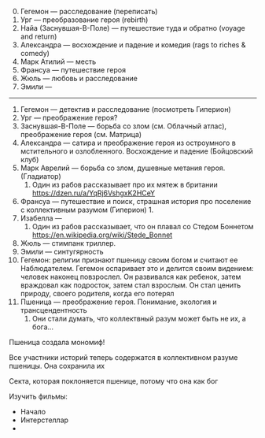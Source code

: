 0. Гегемон — расследование (переписать)
1. Ург — преобразование героя (rebirth)
2. Найа (Заснувшая-В-Поле) — путешествие туда и обратно (voyage and return)
3. Александра — восхождение и падение и комедия (rags to riches & comedy)
4. Марк Атилий — месть
5. Франсуа — путешествие героя
6. Жюль — любовь и расследование
7. Эмили — 
 
----
1. Гегемон — детектив и расследование (посмотреть Гиперион)
2. Ург — преображение героя?
3. Заснувшая-В-Поле — борьба со злом (см. Облачный атлас), преображение героя (см. Матрица)
4. Александра — сатира и преображение героя из остроумного в мстительного и озлобленного. Восхождение и падение (Бойцовский клуб)
5. Марк Аврелий — борьба со злом, душевные метания героя. (Гладиатор)
	1. Один из рабов рассказывает про их мятеж в британии
		https://dzen.ru/a/YqRj6VshgxK2HCeY
6. Франсуа — путешествие и поиск, страшная история про поселение с коллективным разумом (Гиперион)
	1. 
7. Изабелла — 
	1. Один из рабов рассказывает, что он плавал со Стедом Боннетом
	   https://en.wikipedia.org/wiki/Stede_Bonnet 
8. Жюль — стимпанк триллер. 
9. Эмили — синтугярность
10. Гегемон: религии признают пшеницу своим богом и считают ее Наблюдателем. Гегемон оспаривает это и делится своим видением: человек наконец повзрослел. Он развивался как ребенок, затем враждовал как подросток, затем стал взрослым. Он стал ценить природу, своего родителя, когда его потерял
11. Пшеница — преображение героя. Понимание, экология и трансцендентность
	1. Они стали думать, что коллектвный разум может быть не их, а бога...


Пшеница создала мономиф!

Все участники историй теперь содержатся в коллективном разуме пшеницы. Она сохранила их

Секта, которая поклоняется пшенице, потому что она как бог

Изучить фильмы:
- Начало
- Интерстеллар
- 